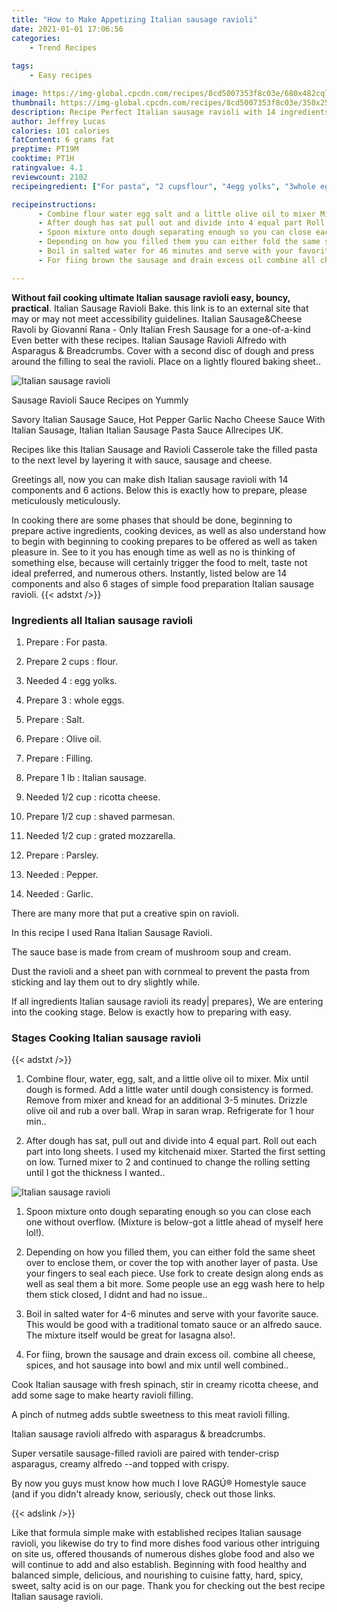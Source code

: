 ```yaml
---
title: "How to Make Appetizing Italian sausage ravioli"
date: 2021-01-01 17:06:56
categories:
    - Trend Recipes
    
tags:
    - Easy recipes

image: https://img-global.cpcdn.com/recipes/8cd5007353f8c03e/680x482cq70/italian-sausage-ravioli-recipe-main-photo.jpg
thumbnail: https://img-global.cpcdn.com/recipes/8cd5007353f8c03e/350x250cq70/italian-sausage-ravioli-recipe-main-photo.jpg
description: Recipe Perfect Italian sausage ravioli with 14 ingredients and 6 stages of easy cooking.
author: Jeffrey Lucas
calories: 101 calories
fatContent: 6 grams fat
preptime: PT19M
cooktime: PT1H
ratingvalue: 4.1
reviewcount: 2102
recipeingredient: ["For pasta", "2 cupsflour", "4egg yolks", "3whole eggs", "Salt", "Olive oil", "Filling", "1 lbItalian sausage", "1/2 cupricotta cheese", "1/2 cupshaved parmesan", "1/2 cupgrated mozzarella", "Parsley", "Pepper", "Garlic"]

recipeinstructions: 
      - Combine flour water egg salt and a little olive oil to mixer Mix until dough is formed Add a little water until dough consistency is formed Remove from mixer and knead for an additional 35 minutes Drizzle olive oil and rub a over ball Wrap in saran wrap Refrigerate for 1 hour min 
      - After dough has sat pull out and divide into 4 equal part Roll out each part into long sheets I used my kitchenaid mixer Started the first setting on low Turned mixer to 2 and continued to change the rolling setting until I got the thickness I wanted 
      - Spoon mixture onto dough separating enough so you can close each one without overflow Mixture is belowgot a little ahead of myself here lol 
      - Depending on how you filled them you can either fold the same sheet over to enclose them or cover the top with another layer of pasta Use your fingers to seal each piece Use fork to create design along ends as well as seal them a bit more Some people use an egg wash here to help them stick closed I didnt and had no issue 
      - Boil in salted water for 46 minutes and serve with your favorite sauce This would be good with a traditional tomato sauce or an alfredo sauce The mixture itself would be great for lasagna also 
      - For fiing brown the sausage and drain excess oil combine all cheese spices and hot sausage into bowl and mix until well combined

---
```




**Without fail cooking ultimate Italian sausage ravioli easy, bouncy, practical**. Italian Sausage Ravioli Bake. this link is to an external site that may or may not meet accessibility guidelines. Italian Sausage&amp;Cheese Ravoli by Giovanni Rana - Only Italian Fresh Sausage for a one-of-a-kind Even better with these recipes. Italian Sausage Ravioli Alfredo with Asparagus &amp; Breadcrumbs. Cover with a second disc of dough and press around the filling to seal the ravioli. Place on a lightly floured baking sheet..


![Italian sausage ravioli](https://img-global.cpcdn.com/recipes/8cd5007353f8c03e/680x482cq70/italian-sausage-ravioli-recipe-main-photo.jpg "Italian sausage ravioli")



Sausage Ravioli Sauce Recipes on Yummly

Savory Italian Sausage Sauce, Hot Pepper Garlic Nacho Cheese Sauce With Italian Sausage, Italian Italian Sausage Pasta Sauce Allrecipes UK.

Recipes like this Italian Sausage and Ravioli Casserole take the filled pasta to the next level by layering it with sauce, sausage and cheese.


Greetings all, now you can make dish Italian sausage ravioli with 14 components and 6 actions. Below this is exactly how to prepare, please meticulously meticulously.

In cooking there are some phases that should be done, beginning to prepare active ingredients, cooking devices, as well as also understand how to begin with beginning to cooking prepares to be offered as well as taken pleasure in. See to it you has enough time as well as no is thinking of something else, because will certainly trigger the food to melt, taste not ideal preferred, and numerous others. Instantly, listed below are 14 components and also 6 stages of simple food preparation Italian sausage ravioli.
{{< adstxt />}}

### Ingredients all Italian sausage ravioli


1. Prepare  : For pasta.

1. Prepare 2 cups : flour.

1. Needed 4 : egg yolks.

1. Prepare 3 : whole eggs.

1. Prepare  : Salt.

1. Prepare  : Olive oil.

1. Prepare  : Filling.

1. Prepare 1 lb : Italian sausage.

1. Needed 1/2 cup : ricotta cheese.

1. Prepare 1/2 cup : shaved parmesan.

1. Needed 1/2 cup : grated mozzarella.

1. Prepare  : Parsley.

1. Needed  : Pepper.

1. Needed  : Garlic.


There are many more that put a creative spin on ravioli.

In this recipe I used Rana Italian Sausage Ravioli.

The sauce base is made from cream of mushroom soup and cream.

Dust the ravioli and a sheet pan with cornmeal to prevent the pasta from sticking and lay them out to dry slightly while.


If all ingredients Italian sausage ravioli its ready| prepares}, We are entering into the cooking stage. Below is exactly how to preparing with easy.

### Stages Cooking Italian sausage ravioli

{{< adstxt />}}


1. Combine flour, water, egg, salt, and a little olive oil to mixer. Mix until dough is formed. Add a little water until dough consistency is formed. Remove from mixer and knead for an additional 3-5 minutes. Drizzle olive oil and rub a over ball. Wrap in saran wrap. Refrigerate for 1 hour min..



1. After dough has sat, pull out and divide into 4 equal part. Roll out each part into long sheets. I used my kitchenaid mixer. Started the first setting on low. Turned mixer to 2 and continued to change the rolling setting until I got the thickness I wanted..



![Italian sausage ravioli](https://img-global.cpcdn.com/steps/7453008a03e301fa/160x128cq70/italian-sausage-ravioli-recipe-step-2-photo.jpg" "Italian sausage ravioli")



1. Spoon mixture onto dough separating enough so you can close each one without overflow. (Mixture is below-got a little ahead of myself here lol!).



1. Depending on how you filled them, you can either fold the same sheet over to enclose them, or cover the top with another layer of pasta. Use your fingers to seal each piece. Use fork to create design along ends as well as seal them a bit more. Some people use an egg wash here to help them stick closed, I didnt and had no issue..



1. Boil in salted water for 4-6 minutes and serve with your favorite sauce. This would be good with a traditional tomato sauce or an alfredo sauce. The mixture itself would be great for lasagna also!.



1. For fiing, brown the sausage and drain excess oil. combine all cheese, spices, and hot sausage into bowl and mix until well combined..




Cook Italian sausage with fresh spinach, stir in creamy ricotta cheese, and add some sage to make hearty ravioli filling.

A pinch of nutmeg adds subtle sweetness to this meat ravioli filling.

Italian sausage ravioli alfredo with asparagus &amp; breadcrumbs.

Super versatile sausage-filled ravioli are paired with tender-crisp asparagus, creamy alfredo --and topped with crispy.

By now you guys must know how much I love RAGÚ® Homestyle sauce (and if you didn&#39;t already know, seriously, check out those links.


{{< adslink />}}

Like that formula simple make with established recipes Italian sausage ravioli, you likewise do try to find more dishes food various other intriguing on site us, offered thousands of numerous dishes globe food and also we will continue to add and also establish. Beginning with food healthy and balanced simple, delicious, and nourishing to cuisine fatty, hard, spicy, sweet, salty acid is on our page. Thank you for checking out the best recipe Italian sausage ravioli.
